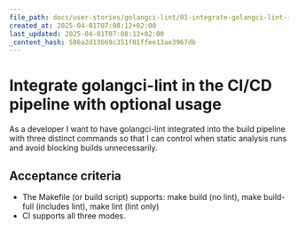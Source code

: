 ```yaml
---
file_path: docs/user-stories/golangci-lint/01-integrate-golangci-lint-in-the-ci-cd-pipeline-with-optional-usage.md
created_at: 2025-04-01T07:08:12+02:00
last_updated: 2025-04-01T07:08:12+02:00
_content_hash: 586a2d13669c351f01ffee13ae3967db
---
```


# Integrate golangci-lint in the CI/CD pipeline with optional usage
As a developer
I want to have golangci-lint integrated into the build pipeline with three distinct commands
so that I can control when static analysis runs and avoid blocking builds unnecessarily.

## Acceptance criteria
- The Makefile (or build script) supports: make build (no lint), make build-full (includes lint), make lint (lint only)
- CI supports all three modes.
